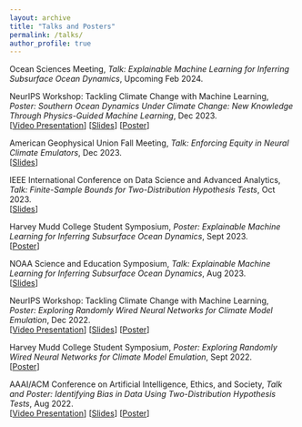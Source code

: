 ```yaml
---
layout: archive
title: "Talks and Posters"
permalink: /talks/
author_profile: true
---
```


Ocean Sciences Meeting, *Talk: Explainable Machine Learning for Inferring Subsurface Ocean Dynamics*, Upcoming Feb 2024.

NeurIPS Workshop: Tackling Climate Change with Machine Learning, *Poster: Southern Ocean Dynamics Under Climate Change: New Knowledge Through Physics-Guided Machine Learning*, Dec 2023.\
[<a href="https://slideslive.com/39012870" target="_blank">Video Presentation</a>]
[<a href="https://docs.google.com/presentation/d/18W8mLUI2haLUbjrhHS6YpIcjVCiy3fG6XBQQR3VHBtU/edit?usp=sharing" target="_blank">Slides</a>]
[<a href="https://yikwill.github.io/files/NeurIPSPoster2023.pdf" target="_blank">Poster</a>]

American Geophysical Union Fall Meeting, *Talk: Enforcing Equity in Neural Climate Emulators*, Dec 2023.\
[<a href="https://docs.google.com/presentation/d/1YrmY4vk6IR62j88iBUr1nKIg8Hchl1lqhpxp91ZWCoU/edit?usp=sharing" target="_blank">Slides</a>]

IEEE International Conference on Data Science and Advanced Analytics, *Talk: Finite-Sample Bounds for Two-Distribution Hypothesis Tests*, Oct 2023.\
[<a href="https://docs.google.com/presentation/d/1tpcsBX4qFFiaeTmvqjixyzzUMP_Yusd8vs0F6P2R-As/edit?usp=sharing" target="_blank">Slides</a>]

Harvey Mudd College Student Symposium, *Poster: Explainable Machine Learning for Inferring Subsurface Ocean Dynamics*, Sept 2023.\
[<a href="https://yikwill.github.io/files/HMCPoster2023.pdf" target="_blank">Poster</a>]

NOAA Science and Education Symposium, *Talk: Explainable Machine Learning for Inferring Subsurface Ocean Dynamics*, Aug 2023.\
[<a href="https://docs.google.com/presentation/d/1CweP1p5k5qhqN9HD22e50jukBKnIHnPxD__ICIGbQ3o/edit?usp=sharing" target="_blank">Slides</a>]

NeurIPS Workshop: Tackling Climate Change with Machine Learning, *Poster: Exploring Randomly Wired Neural Networks for Climate Model Emulation*, Dec 2022.\
[<a href="https://slideslive.com/38994024" target="_blank">Video Presentation</a>]
[<a href="https://drive.google.com/file/d/1tagk9S2-F93JJLe4S5uLoizCWWATmQfe/view?usp=drive_link" target="_blank">Slides</a>]
[<a href="https://drive.google.com/file/d/10kA6r9eXph36SjSOG8Q_oPfoDPDkD7YT/view?usp=drive_link" target="_blank">Poster</a>]

Harvey Mudd College Student Symposium, *Poster: Exploring Randomly Wired Neural Networks for Climate Model Emulation*, Sept 2022.\
[<a href="https://drive.google.com/file/d/10kA6r9eXph36SjSOG8Q_oPfoDPDkD7YT/view?usp=drive_link" target="_blank">Poster</a>]

AAAI/ACM Conference on Artificial Intelligence, Ethics, and Society, *Talk and Poster: Identifying Bias in Data Using Two-Distribution Hypothesis Tests*, Aug 2022.\
[<a href="https://youtu.be/9ESyVlKJ6BM" target="_blank">Video Presentation</a>]
[<a href="https://drive.google.com/file/d/1617yuc23C1LMytDeexKtYcQIQLqfgK0P/view?usp=sharing" target="_blank">Slides</a>]
[<a href="https://www.cs.hmc.edu/~montanez/posters/poster-yik-2022-IBIDUTDHT.pdf" target="_blank">Poster</a>]
